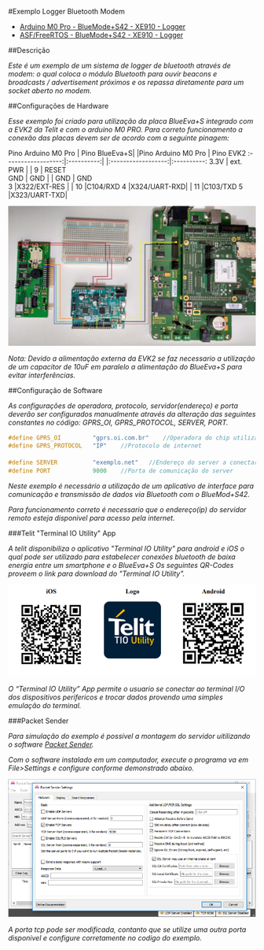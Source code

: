 #Exemplo Logger Bluetooth Modem

* [Arduino M0 Pro - BlueMode+S42 - XE910 - Logger](arduino\Telit_libs\examples\Telit_Bluetooth\Telit_Modem_Bluetooth_Logger\Telit_Modem_Bluetooth_Logger.ino)
* [ASF/FreeRTOS - BlueMode+S42 - XE910 - Logger](asf\examples\bms42\Logger_GSM.rar)

##Descrição

*Este é um exemplo de um sistema de logger de bluetooth através de modem: o qual coloca o módulo Bluetooth
para ouvir beacons e broadcasts / advertisement próximos e os repassa diretamente para um socket aberto no modem.*
 
##Configurações de Hardware

*Esse exemplo foi criado para utilização da placa BlueEva+S integrado com a EVK2 da Telit e com o arduino M0 PRO.
Para correto funcionamento a conexão das placas devem ser de acordo com a seguinte pinagem:*
 
Pino Arduino M0 Pro | Pino BlueEva+S|	|Pino Arduino M0 Pro | Pino EVK2
:------------------:|:----------:|		|:------------------:|:----------:
        3.3V        | ext. PWR   |      |		  9	         | RESET  
		GND         | GND    	 |		|		 GND         | GND    
         3          |X322/EXT-RES |    	|		  10         |C104/RXD
         4          |X324/UART-RXD|   	|		  11         |C103/TXD 
         5          |X323/UART-TXD|		 

![](images/ard_bm_xe.jpg?400)

*Nota: Devido a alimentação externa da EVK2 se faz necessario a utilização de um capacitor de 10uF em paralelo a alimentação do BlueEva+S para evitar interferências.*

##Configuração de Software

*As configurações de operadora, protocolo, servidor(endereço) e porta deverão ser configurados manualmente através da alteração das seguintes constantes no código: GPRS_OI, GPRS_PROTOCOL, SERVER, PORT.* 
```C++
#define GPRS_OI         "gprs.oi.com.br"	//Operadora do chip utilizado
#define GPRS_PROTOCOL   "IP"	//Protocolo de internet

#define SERVER          "exemplo.net"	//Endereço do server a conectar
#define PORT            9000	//Porta de comunicação do server
```

*Neste exemplo é necessário a utilização de um aplicativo de interface para comunicação e transmissão de dados via Bluetooth com o BlueMod+S42.*

*Para funcionamento correto é necessario que o endereço(ip) do servidor remoto esteja disponivel para acesso pela internet.*

###Telit "Terminal IO Utility" App

*A telit disponibiliza o aplicativo "Terminal IO Utility" para android e iOS o qual pode ser utilizado 
para estabelecer conexões bluetooth de baixa energia entre um smartphone e o BlueEva+S
Os seguintes QR-Codes proveem o link para download do "Terminal IO Utility".*

![](images/telit_ioT_APP.png)

*O “Terminal IO Utility” App permite o usuario se conectar ao terminal I/O dos dispositivos perifericos
e trocar dados provendo uma simples emulação do terminal.*

###Packet Sender

*Para simulação do exemplo é possivel a montagem do servidor uitilizando o software [Packet Sender](https://packetsender.com/download).*

*Com o software instalado em um computador, execute o programa va em File>Settings e configure conforme demonstrado abaixo.* 

![](images/ex_packsender1.png)

*A porta tcp pode ser modificada, contanto que se utilize uma outra porta disponivel e configure corretamente no codigo do exemplo.*
